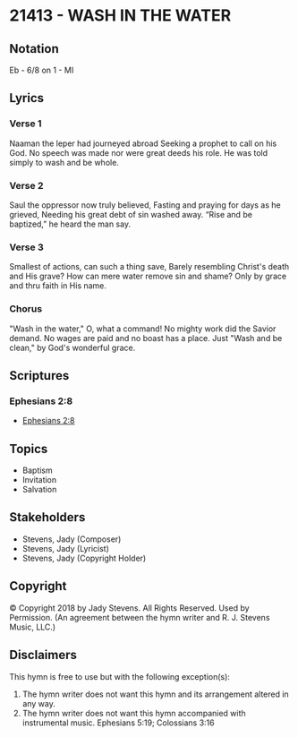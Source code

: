 # 21413 - WASH IN THE WATER

## Notation

Eb - 6/8 on 1 - MI

## Lyrics

### Verse 1

Naaman the leper had journeyed abroad Seeking a prophet to call on his God. No speech was made nor were great deeds his role. He was told simply to wash and be whole.

### Verse 2

Saul the oppressor now truly believed, Fasting and praying for days as he grieved, Needing his great debt of sin washed away. “Rise and be baptized,” he heard the man say.

### Verse 3

Smallest of actions, can such a thing save, Barely resembling Christ's death and His grave? How can mere water remove sin and shame? Only by grace and thru faith in His name.

### Chorus

 "Wash in the water," O, what a command! No mighty work did the Savior demand. No wages are paid and no boast has a place. Just  "Wash and be clean," by God's wonderful grace.


## Scriptures

### Ephesians 2:8

- [Ephesians 2:8](https://www.biblegateway.com/passage/?search=Ephesians%202%3A8)


## Topics

- Baptism
- Invitation
- Salvation

## Stakeholders

- Stevens, Jady (Composer)
- Stevens, Jady (Lyricist)
- Stevens, Jady (Copyright Holder)

## Copyright

© Copyright 2018 by Jady Stevens. All Rights Reserved. Used by Permission.
(An agreement between the hymn writer and R. J. Stevens Music, LLC.)

## Disclaimers

This hymn is free to use but with the following exception(s):
1. The hymn writer does not want this hymn and its arrangement altered in any way.
2. The hymn writer does not want this hymn accompanied with instrumental music.
Ephesians 5:19; Colossians 3:16

